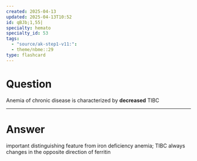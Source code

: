 ```yaml
---
created: 2025-04-13
updated: 2025-04-13T10:52
id: qBJb;1,55|
specialty: hemato
specialty_id: 53
tags:
  - "source/ak-step1-v11:": 
  - theme/nbme::29
type: flashcard
---
```


# Question
Anemia of chronic disease is characterized by **decreased** TIBC

---

# Answer
important distinguishing feature from iron deficiency anemia; TIBC always changes in the opposite direction of ferritin